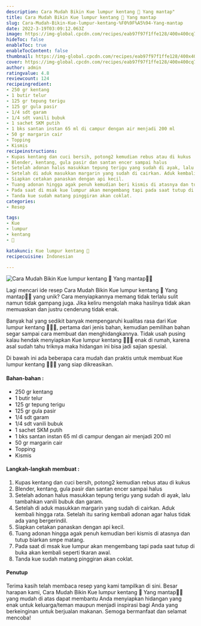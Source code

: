 ```yaml
---
description: Cara Mudah Bikin Kue lumpur kentang 🥔 Yang mantap"
title: Cara Mudah Bikin Kue lumpur kentang 🥔 Yang mantap
slug: Cara-Mudah-Bikin-Kue-lumpur-kentang-%F0%9F%A5%94-Yang-mantap
date: 2022-3-19T03:09:12.063Z
image: https://img-global.cpcdn.com/recipes/eab97f97f1ffe128/400x400cq70/photo.jpg
hideToc: false
enableToc: true
enableTocContent: false
thumbnail: https://img-global.cpcdn.com/recipes/eab97f97f1ffe128/400x400cq70/photo.jpg
cover: https://img-global.cpcdn.com/recipes/eab97f97f1ffe128/400x400cq70/photo.jpg
author: admin
ratingvalue: 4.8
reviewcount: 124
recipeingredient:
- 250 gr kentang
- 1 butir telur
- 125 gr tepung terigu
- 125 gr gula pasir
- 1/4 sdt garam
- 1/4 sdt vanili bubuk
- 1 sachet SKM putih
- 1 bks santan instan 65 ml di campur dengan air menjadi 200 ml
- 50 gr margarin cair
- Topping
- Kismis
recipeinstructions:
- Kupas kentang dan cuci bersih, potong2 kemudian rebus atau di kukus
- Blender, kentang, gula pasir dan santan encer sampai halus
- Setelah adonan halus masukkan tepung terigu yang sudah di ayak, lalu tambahkan vanili bubuk dan garam.
- Setelah di aduk masukkan margarin yang sudah di cairkan. Aduk kembali hingga rata. Setelah itu saring kembali adonan agar halus tidak ada yang bergerindil.
- Siapkan cetakan panaskan dengan api kecil.
- Tuang adonan hingga agak penuh kemudian beri kismis di atasnya dan tutup biarkan smpe matang.
- Pada saat di msak kue lumpur akan mengembang tapi pada saat tutup di buka akan kembali seperti tkaran awal.
- Tanda kue sudah matang pinggiran akan coklat.
categories:
- Resep

tags:
- Kue
- lumpur
- kentang
- 🥔

katakunci: Kue lumpur kentang 🥔
recipecuisine: Indonesian

---
```


![Cara Mudah Bikin Kue lumpur kentang 🥔 Yang mantap👩‍🍳](https://img-global.cpcdn.com/recipes/eab97f97f1ffe128/400x400cq70/photo.jpg)

Lagi mencari ide resep Cara Mudah Bikin Kue lumpur kentang 🥔 Yang mantap👩‍🍳 yang unik? Cara menyiapkannya memang tidak terlalu sulit namun tidak gampang juga. Jika keliru mengolah maka hasilnya tidak akan memuaskan dan justru cenderung tidak enak.

Banyak hal yang sedikit banyak mempengaruhi kualitas rasa dari Kue lumpur kentang 🥔👩‍🍳, pertama dari jenis bahan, kemudian pemilihan bahan segar sampai cara membuat dan menghidangkannya. Tidak usah pusing kalau hendak menyiapkan Kue lumpur kentang 🥔👩‍🍳 enak di rumah, karena asal sudah tahu triknya maka hidangan ini bisa jadi sajian spesial.

Di bawah ini ada beberapa cara mudah dan praktis untuk membuat Kue lumpur kentang 🥔👩‍🍳 yang siap dikreasikan.

<!--inarticleads1-->

#### Bahan-bahan :

- 250 gr kentang
- 1 butir telur
- 125 gr tepung terigu
- 125 gr gula pasir
- 1/4 sdt garam
- 1/4 sdt vanili bubuk
- 1 sachet SKM putih
- 1 bks santan instan 65 ml di campur dengan air menjadi 200 ml
- 50 gr margarin cair
- Topping
- Kismis

<!--inarticleads2-->

#### Langkah-langkah membuat :

1. Kupas kentang dan cuci bersih, potong2 kemudian rebus atau di kukus
1. Blender, kentang, gula pasir dan santan encer sampai halus
1. Setelah adonan halus masukkan tepung terigu yang sudah di ayak, lalu tambahkan vanili bubuk dan garam.
1. Setelah di aduk masukkan margarin yang sudah di cairkan. Aduk kembali hingga rata. Setelah itu saring kembali adonan agar halus tidak ada yang bergerindil.
1. Siapkan cetakan panaskan dengan api kecil.
1. Tuang adonan hingga agak penuh kemudian beri kismis di atasnya dan tutup biarkan smpe matang.
1. Pada saat di msak kue lumpur akan mengembang tapi pada saat tutup di buka akan kembali seperti tkaran awal.
1. Tanda kue sudah matang pinggiran akan coklat.

#### Penutup

Terima kasih telah membaca resep yang kami tampilkan di sini. Besar harapan kami, Cara Mudah Bikin Kue lumpur kentang 🥔 Yang mantap👩‍🍳 yang mudah di atas dapat membantu Anda menyiapkan hidangan yang enak untuk keluarga/teman maupun menjadi inspirasi bagi Anda yang berkeinginan untuk berjualan makanan. Semoga bermanfaat dan selamat mencoba!